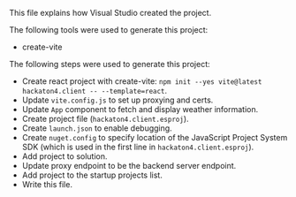 This file explains how Visual Studio created the project.

The following tools were used to generate this project:
- create-vite

The following steps were used to generate this project:
- Create react project with create-vite: `npm init --yes vite@latest hackaton4.client -- --template=react`.
- Update `vite.config.js` to set up proxying and certs.
- Update `App` component to fetch and display weather information.
- Create project file (`hackaton4.client.esproj`).
- Create `launch.json` to enable debugging.
- Create `nuget.config` to specify location of the JavaScript Project System SDK (which is used in the first line in `hackaton4.client.esproj`).
- Add project to solution.
- Update proxy endpoint to be the backend server endpoint.
- Add project to the startup projects list.
- Write this file.

